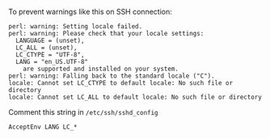 To prevent warnings like this on SSH connection:

    perl: warning: Setting locale failed.
    perl: warning: Please check that your locale settings:
      LANGUAGE = (unset),
      LC_ALL = (unset),
      LC_CTYPE = "UTF-8",
      LANG = "en_US.UTF-8"
        are supported and installed on your system.
    perl: warning: Falling back to the standard locale ("C").
    locale: Cannot set LC_CTYPE to default locale: No such file or directory
    locale: Cannot set LC_ALL to default locale: No such file or directory

Comment this string in `/etc/ssh/sshd_config`

    AcceptEnv LANG LC_*
